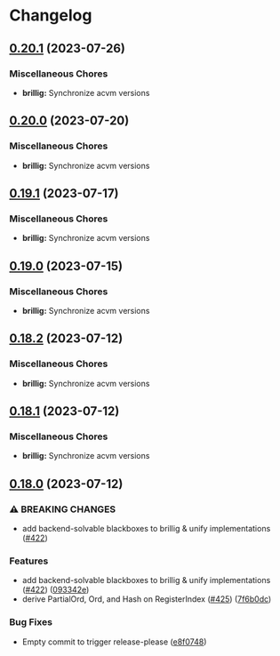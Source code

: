 # Changelog

## [0.20.1](https://github.com/noir-lang/acvm/compare/brillig-v0.20.0...brillig-v0.20.1) (2023-07-26)


### Miscellaneous Chores

* **brillig:** Synchronize acvm versions

## [0.20.0](https://github.com/noir-lang/acvm/compare/brillig-v0.19.1...brillig-v0.20.0) (2023-07-20)


### Miscellaneous Chores

* **brillig:** Synchronize acvm versions

## [0.19.1](https://github.com/noir-lang/acvm/compare/brillig-v0.19.0...brillig-v0.19.1) (2023-07-17)


### Miscellaneous Chores

* **brillig:** Synchronize acvm versions

## [0.19.0](https://github.com/noir-lang/acvm/compare/brillig-v0.18.2...brillig-v0.19.0) (2023-07-15)


### Miscellaneous Chores

* **brillig:** Synchronize acvm versions

## [0.18.2](https://github.com/noir-lang/acvm/compare/brillig-v0.18.1...brillig-v0.18.2) (2023-07-12)


### Miscellaneous Chores

* **brillig:** Synchronize acvm versions

## [0.18.1](https://github.com/noir-lang/acvm/compare/brillig-v0.18.0...brillig-v0.18.1) (2023-07-12)


### Miscellaneous Chores

* **brillig:** Synchronize acvm versions

## [0.18.0](https://github.com/noir-lang/acvm/compare/brillig-v0.17.0...brillig-v0.18.0) (2023-07-12)


### ⚠ BREAKING CHANGES

* add backend-solvable blackboxes to brillig & unify implementations ([#422](https://github.com/noir-lang/acvm/issues/422))

### Features

* add backend-solvable blackboxes to brillig & unify implementations ([#422](https://github.com/noir-lang/acvm/issues/422)) ([093342e](https://github.com/noir-lang/acvm/commit/093342ea9481a311fa71343b8b7a22774788838a))
* derive PartialOrd, Ord, and Hash on RegisterIndex ([#425](https://github.com/noir-lang/acvm/issues/425)) ([7f6b0dc](https://github.com/noir-lang/acvm/commit/7f6b0dc138c4e11d2b5847f0c9603979cc43493a))


### Bug Fixes

* Empty commit to trigger release-please ([e8f0748](https://github.com/noir-lang/acvm/commit/e8f0748042ef505d59ab63266d3c36c5358ee30d))
